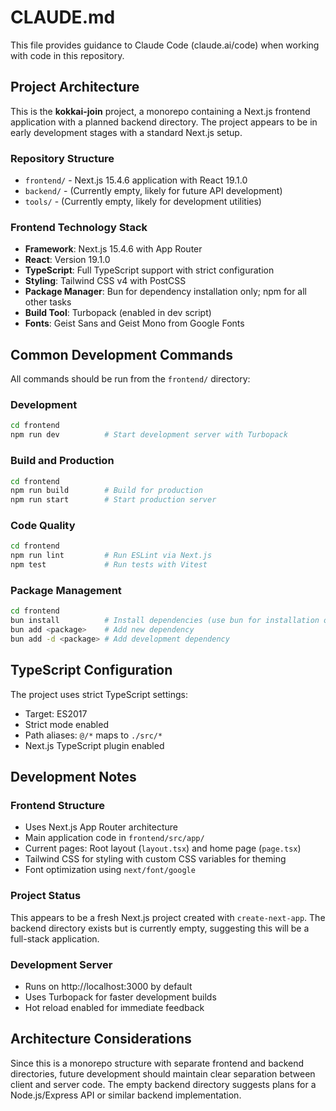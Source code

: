 # CLAUDE.md

This file provides guidance to Claude Code (claude.ai/code) when working with code in this repository.

## Project Architecture

This is the **kokkai-join** project, a monorepo containing a Next.js frontend application with a planned backend directory. The project appears to be in early development stages with a standard Next.js setup.

### Repository Structure
- `frontend/` - Next.js 15.4.6 application with React 19.1.0
- `backend/` - (Currently empty, likely for future API development)
- `tools/` - (Currently empty, likely for development utilities)

### Frontend Technology Stack
- **Framework**: Next.js 15.4.6 with App Router
- **React**: Version 19.1.0
- **TypeScript**: Full TypeScript support with strict configuration
- **Styling**: Tailwind CSS v4 with PostCSS
- **Package Manager**: Bun for dependency installation only; npm for all other tasks
- **Build Tool**: Turbopack (enabled in dev script)
- **Fonts**: Geist Sans and Geist Mono from Google Fonts

## Common Development Commands

All commands should be run from the `frontend/` directory:

### Development
```bash
cd frontend
npm run dev          # Start development server with Turbopack
```

### Build and Production
```bash
cd frontend
npm run build        # Build for production
npm run start        # Start production server
```

### Code Quality
```bash
cd frontend
npm run lint         # Run ESLint via Next.js
npm test             # Run tests with Vitest
```

### Package Management
```bash
cd frontend
bun install          # Install dependencies (use bun for installation only)
bun add <package>    # Add new dependency
bun add -d <package> # Add development dependency
```

## TypeScript Configuration

The project uses strict TypeScript settings:
- Target: ES2017
- Strict mode enabled
- Path aliases: `@/*` maps to `./src/*`
- Next.js TypeScript plugin enabled

## Development Notes

### Frontend Structure
- Uses Next.js App Router architecture
- Main application code in `frontend/src/app/`
- Current pages: Root layout (`layout.tsx`) and home page (`page.tsx`)
- Tailwind CSS for styling with custom CSS variables for theming
- Font optimization using `next/font/google`

### Project Status
This appears to be a fresh Next.js project created with `create-next-app`. The backend directory exists but is currently empty, suggesting this will be a full-stack application.

### Development Server
- Runs on http://localhost:3000 by default
- Uses Turbopack for faster development builds
- Hot reload enabled for immediate feedback

## Architecture Considerations

Since this is a monorepo structure with separate frontend and backend directories, future development should maintain clear separation between client and server code. The empty backend directory suggests plans for a Node.js/Express API or similar backend implementation.